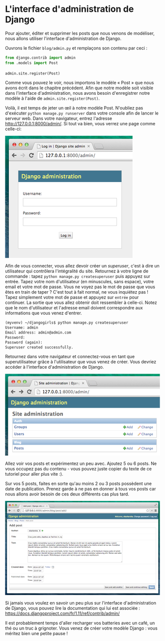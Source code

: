 # L'interface d'administration de Django

Pour ajouter, éditer et supprimer les posts que nous venons de modéliser, nous allons utiliser l'interface d'administration de Django.

Ouvrons le fichier `blog/admin.py` et remplaçons son contenu par ceci :

```python
from django.contrib import admin
from .models import Post

admin.site.register(Post)
```    

Comme vous pouvez le voir, nous importons le modèle « Post » que nous avons écrit dans le chapitre précédent. Afin que notre modèle soit visible dans l'interface d'administration, nous avons besoin d'enregistrer notre modèle à l'aide de `admin.site.register(Post)`.

Voilà, il est temps de jeter un œil à notre modèle Post. N'oubliez pas d'exécuter `python manage.py runserver` dans votre console afin de lancer le serveur web. Dans votre navigateur, entrez l'adresse http://127.0.0.1:8000/admin/. Si tout va bien, vous verrez une page comme celle-ci:

![Page de login][1]

 [1]: images/login_page2.png

Afin de vous connecter, vous allez devoir créer un *superuser*, c'est à dire un utilisateur qui contrôlera l'intégralité du site. Retournez à votre ligne de commande : tapez `python manage.py createsuperuser` puis appuyez sur entrée. Tapez votre nom d'utilisateur (en minuscules, sans espace), votre email et votre mot de passe. Vous ne voyez pas le mot de passe que vous êtes en train de taper ? C'est tout à fait normal, ne vous inquiétez pas ! Tapez simplement votre mot de passe et appuyez sur `entrée` pour continuer. La sortie que vous allez obtenir doit ressembler à celle-ci. Notez que le nom d'utilisateur et l'adresse email doivent correspondre aux informations que vous venez d'entrer.

    (myvenv) ~/djangogirls$ python manage.py createsuperuser
    Username: admin
    Email address: admin@admin.com
    Password:
    Password (again):
    Superuser created successfully.


Retournez dans votre navigateur et connectez-vous en tant que superutilisateur grâce à l'utilisateur que vous venez de créer. Vous devriez accéder à l'interface d'administration de Django.

![Django admin][2]

 [2]: images/django_admin3.png

Allez voir vos posts et expérimentez un peu avec. Ajoutez 5 ou 6 posts. Ne vous occupez pas du contenu - vous pouvez juste copier du texte de ce tutoriel pour aller plus vite :).

Sur vos 5 posts, faites en sorte qu'au moins 2 ou 3 posts possèdent une date de publication. Prenez garde à ne pas en donner à tous vos posts car nous allons avoir besoin de ces deux différents cas plus tard.

![Django admin][3]

 [3]: images/edit_post3.png

Si jamais vous voulez en savoir un peu plus sur l'interface d'administration de Django, vous pouvez lire la documentation qui lui est associée : https://docs.djangoproject.com/fr/1.11/ref/contrib/admin/

Il est probablement temps d'aller recharger vos batteries avec un café, un thé ou un truc à grignoter. Vous venez de créer votre modèle Django : vous méritez bien une petite pause !
